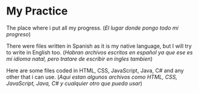 # My Practice
The place where i put all my progress.
(_El lugar donde pongo todo mi progreso_)

There were files written in Spanish as it is my native language, but I will try to write in English too.
(_Habran archivos escritos en español ya que ese es mi idioma natal, pero tratare de escribir en ingles tambien_)

Here are some files coded in HTML, CSS, JavaScript, Java, C# and any other that i can use.
(_Aqui estan algunos archivos como HTML, CSS, JavaScript, Java, C# y cualquier otro que pueda usar_)
